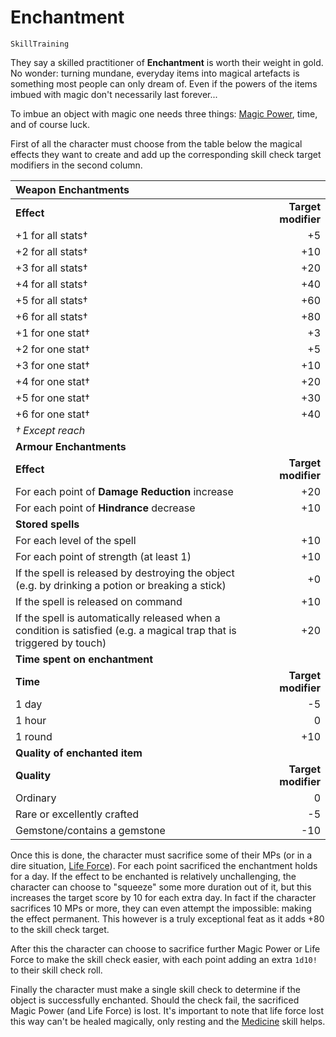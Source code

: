 # Enchantment

`SkillTraining`

They say a skilled practitioner of **Enchantment** is worth their weight in gold. No wonder: turning mundane, everyday items into magical artefacts is something most people can only dream of. Even if the powers of the items imbued with magic don't necessarily last forever...

To imbue an object with magic one needs three things: [Magic Power](character:mp), time, and of course luck.

First of all the character must choose from the table below the magical effects they want to create and add up the corresponding skill check target modifiers in the second column.

| Weapon Enchantments | |
| :------| ------: |
| **Effect** | **Target modifier** |
| +1 for all stats† | +5 |
| +2 for all stats† | +10 |
| +3 for all stats† | +20 |
| +4 for all stats† | +40 |
| +5 for all stats† | +60 |
| +6 for all stats† | +80 |
| +1 for one stat† | +3 |
| +2 for one stat† | +5 |
| +3 for one stat† | +10 |
| +4 for one stat† | +20 |
| +5 for one stat† | +30 |
| +6 for one stat† | +40 |
| *† Except reach* | |
| **Armour Enchantments** | |
| **Effect** | **Target modifier** |
| For each point of **Damage Reduction** increase | +20 |
| For each point of **Hindrance** decrease | +10 |
| **Stored spells** | |
| For each level of the spell | +10 |
| For each point of strength (at least 1) | +10 |
| If the spell is released by destroying the object (e.g. by drinking a potion or breaking a stick) | +0 |
| If the spell is released on command | +10 |
| If the spell is automatically released when a condition is satisfied (e.g. a magical trap that is triggered by touch) | +20 |
| **Time spent on enchantment** |
| **Time** | **Target modifier** |
| 1 day | -5 |
| 1 hour | 0 |
| 1 round | +10 |
| **Quality of enchanted item** | |
| **Quality** | **Target modifier** |
| Ordinary | 0 |
| Rare or excellently crafted | -5 |
| Gemstone/contains a gemstone | -10 |

Once this is done, the character must sacrifice some of their MPs (or in a dire situation, [Life Force](character:ep)). For each point sacrificed the enchantment holds for a day. If the effect to be enchanted is relatively unchallenging, the character can choose to "squeeze" some more duration out of it, but this increases the target score by 10 for each extra day. In fact if the character sacrifices 10 MPs or more, they can even attempt the impossible: making the effect permanent. This however is a truly exceptional feat as it adds +80 to the skill check target.

After this the character can choose to sacrifice further Magic Power or Life Force to make the skill check easier, with each point adding an extra `1d10!` to their skill check roll.

Finally the character must make a single skill check to determine if the object is successfully enchanted. Should the check fail, the sacrificed Magic Power (and Life Force) is lost. It's important to note that life force lost this way can't be healed magically, only resting and the [Medicine](skill:medicine) skill helps.